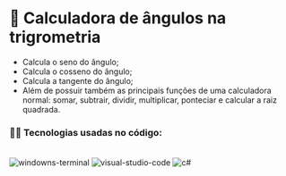# 🧮 Calculadora de ângulos na trigrometria
- Calcula o seno do ângulo;
- Calcula o cosseno do ângulo;
- Calcula a tangente do ângulo;
- Além de possuir também as principais funções de uma calculadora normal: somar, subtrair, dividir, multiplicar, ponteciar e calcular a raiz quadrada.

### 🧑‍💻 Tecnologias usadas no código:
<div style="display: inline_block"><br/>
  <img align="center" alt="windowns-terminal" src= "https://img.shields.io/badge/windows%20terminal-4D4D4D?style=for-the-badge&logo=windows%20terminal&logoColor=white">
  <img align="center" alt="visual-studio-code" src= "https://img.shields.io/badge/Visual_Studio_Code-0078D4?style=for-the-badge&logo=visual%20studio%20code&logoColor=white">
  <img align="center" alt="c#" src= "https://img.shields.io/badge/C%23-239120?style=for-the-badge&logo=c-sharp&logoColor=white">
</div<br/>
